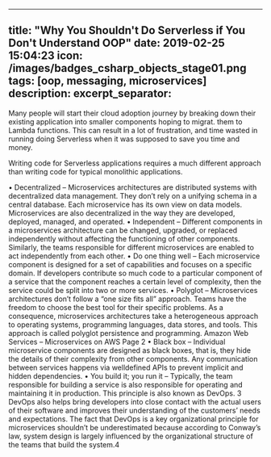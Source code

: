 
---
title:  "Why You Shouldn't Do Serverless if You Don't Understand OOP"
date:   2019-02-25 15:04:23
icon: /images/badges_csharp_objects_stage01.png
tags: [oop, messaging, microservices]
description: 
excerpt_separator: <!--more-->
---
Many people will start their cloud adoption journey by breaking down their existing application into smaller components hoping to migrat. them to Lambda functions. This can result in a lot of frustration, and time wasted in running doing Serverless when it was supposed to save you time and money. 

Writing code for Serverless applications requires a much different approach than writing code for typical monolithic applications.




• Decentralized – Microservices architectures are distributed systems
with decentralized data management. They don’t rely on a unifying
schema in a central database. Each microservice has its own view on
data models. Microservices are also decentralized in the way they are
developed, deployed, managed, and operated.
• Independent – Different components in a microservices architecture
can be changed, upgraded, or replaced independently without affecting
the functioning of other components. Similarly, the teams responsible
for different microservices are enabled to act independently from each
other.
• Do one thing well – Each microservice component is designed for a
set of capabilities and focuses on a specific domain. If developers
contribute so much code to a particular component of a service that the
component reaches a certain level of complexity, then the service could
be split into two or more services.
• Polyglot – Microservices architectures don’t follow a “one size fits all”
approach. Teams have the freedom to choose the best tool for their
specific problems. As a consequence, microservices architectures take a
heterogeneous approach to operating systems, programming languages,
data stores, and tools. This approach is called polyglot persistence and
programming.
Amazon Web Services – Microservices on AWS
Page 2
• Black box – Individual microservice components are designed as black
boxes, that is, they hide the details of their complexity from other
components. Any communication between services happens via welldefined APIs to prevent implicit and hidden dependencies.
• You build it; you run it – Typically, the team responsible for building
a service is also responsible for operating and maintaining it in
production. This principle is also known as DevOps.
3 DevOps also helps
bring developers into close contact with the actual users of their software
and improves their understanding of the customers’ needs and
expectations. The fact that DevOps is a key organizational principle for
microservices shouldn’t be underestimated because according to
Conway’s law, system design is largely influenced by the organizational
structure of the teams that build the system.4
